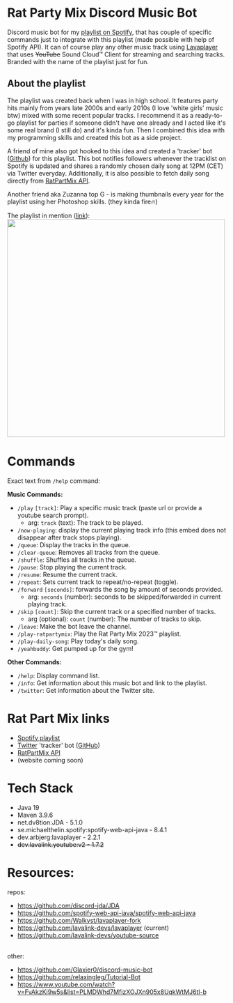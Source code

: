 # Rat Party Mix Discord Music Bot

Discord music bot for my [playlist on Spotify](https://open.spotify.com/playlist/0RHhiQ6hGLKgjE7eqNdXzh), that has couple of specific commands just to integrate with this playlist (made possible with help of Spotify API).
It can of course play any other music track using [Lavaplayer](https://github.com/lavalink-devs/lavaplayer) that uses ~~YouTube~~ Sound Cloud&trade; Client for streaming and searching tracks. Branded with the name of the playlist just for fun.

## About the playlist

The playlist was created back when I was in high school. It features party hits mainly from years late 2000s and early 2010s (I love 'white girls' music btw) mixed with some recent popular tracks.
I recommend it as a ready-to-go playlist for parties if someone didn't have one already and I acted like it's some real brand (I still do) and it's kinda fun. 
Then I combined this idea with my programming skills and created this bot as a side project. <br>

A friend of mine also got hooked to this idea and created a 'tracker' bot ([Github](https://github.com/zawislakm/RatPartyMixTracker)) for this playlist. This bot notifies followers whenever the tracklist on Spotify 
is updated and shares a randomly chosen daily song at 12PM (CET) via Twitter everyday. Additionally, it is also possible to fetch daily song directly from [RatPartMix API](http://130.61.63.141:8888/docs).

Another friend aka Zuzanna top G - is making thumbnails every year for the playlist using her Photoshop skills. (they kinda fire🔥)

The playlist in mention ([link](https://open.spotify.com/playlist/0RHhiQ6hGLKgjE7eqNdXzh)): <br>
<a href="https://open.spotify.com/playlist/0RHhiQ6hGLKgjE7eqNdXzh" target="_blank">
  <img src="https://github.com/JakubDralus/Rat-Party-Mix-discord-music-bot/assets/129612952/2992073c-5616-48bd-bf07-d50f61ede836" width="500">
</a>

# Commands

Exact text from `/help` command:

**Music Commands:**

- `/play` `[track]`: Play a specific music track (paste url or provide a youtube search prompt).
  - arg: `track` (text): The track to be played.
- `/now-playing`: display the current playing track info (this embed does not disappear after track stops playing).
- `/queue`: Display the tracks in the queue.
- `/clear-queue`: Removes all tracks from the queue.
- `/shuffle`: Shuffles all tracks in the queue.
- `/pause`: Stop playing the current track.
- `/resume`: Resume the current track.
- `/repeat`: Sets current track to repeat/no-repeat (toggle).
- `/forward` `[seconds]`: forwards the song by amount of seconds provided.
  - arg: `seconds` (number): seconds to be skipped/forwarded in current playing track.
- `/skip` `[count]`: Skip the current track or a specified number of tracks.
  - arg (optional): `count` (number): The number of tracks to skip.
- `/leave`: Make the bot leave the channel.
- `/play-ratpartymix`: Play the Rat Party Mix 2023™ playlist.
- `/play-daily-song`: Play today's daily song.
- `/yeahbuddy`: Get pumped up for the gym!
  
[//]: # (- `/play-youtube-banger`: play a song from #youtube-only-bangers channel using a selection menu.)

**Other Commands:**

- `/help`: Display command list.
- `/info`: Get information about this music bot and link to the playlist.
- `/twitter`: Get information about the Twitter site.

# Rat Part Mix links

- [Spotify playlist](https://open.spotify.com/playlist/0RHhiQ6hGLKgjE7eqNdXzh)
- [Twitter](https://twitter.com/RatPartyMix) 'tracker' bot ([GitHub](https://github.com/zawislakm/RatPartyMixTracker))
- [RatPartMix API](http://130.61.63.141:8888/docs)
- (website coming soon)

# Tech Stack

- Java 19
- Maven 3.9.6
- net.dv8tion:JDA - 5.1.0
- se.michaelthelin.spotify:spotify-web-api-java - 8.4.1
- dev.arbjerg:lavaplayer - 2.2.1
- ~~dev.lavalink.youtube:v2 - 1.7.2~~
  

# Resources:

repos:
- https://github.com/discord-jda/JDA
- https://github.com/spotify-web-api-java/spotify-web-api-java
- https://github.com/Walkyst/lavaplayer-fork
- https://github.com/lavalink-devs/lavaplayer (current) 
- https://github.com/lavalink-devs/youtube-source <br><br>

other:
- https://github.com/Glaxier0/discord-music-bot
- https://github.com/relaxingleg/Tutorial-Bot
- https://www.youtube.com/watch?v=FvAkzKi9w5s&list=PLMDWhd7MfizXOJXn905x8UqkWtMJ6tl-b
